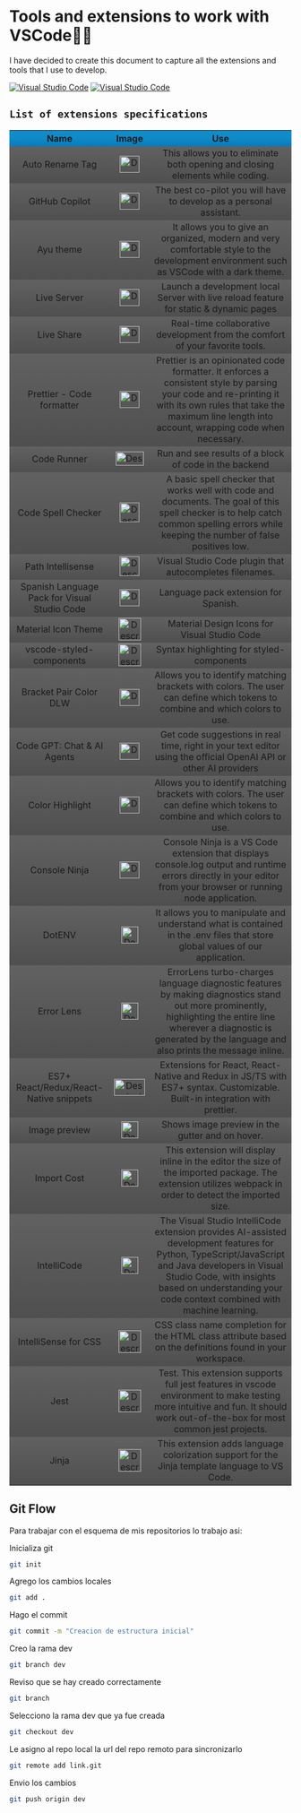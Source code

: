 # **Tools and extensions to work with VSCode**👩‍💻

I have decided to create this document to capture all the extensions and tools that I use to develop.

[![Visual Studio Code](https://badgen.net/badge/icon/vCurrent?icon=linkedin&label=VSCode&color=blue)](https://code.visualstudio.com/)
[![Visual Studio Code](https://badgen.net/badge/icon/Extensions?icon=linkedin&label=VSCode&color=blue)](https://marketplace.visualstudio.com/VSCode)

## `List of extensions specifications`

<table style="text-align: center;">
  <tr style="background: linear-gradient(to bottom, #128cc9, #0f8ac7, #037dbb);">
    <th>Name</th>
    <th>Image</th>
    <th>Use</th>
  </tr>
  <tr style="background: linear-gradient(to bottom, #616161, #4f4f4f);">
    <td>Auto Rename Tag</td>
    <td><img src="https://github.com/VictorArdila/VictorArdila/assets/89551043/cde4b690-f1df-4096-af86-2aef1bf4561b" alt="Descripción de la imagen" width="35" height="30"></td>
    <td>This allows you to eliminate both opening and closing elements while coding.</td>
  </tr>
  <tr style="background: linear-gradient(to bottom, #616161, #4f4f4f);">
    <td>GitHub Copilot</td>
    <td><img src="https://github.com/VictorArdila/VictorArdila/assets/89551043/fc266851-a201-4525-8444-443c64db4e02" alt="Descripción de la imagen" width="35" height="30"></td>
    <td>The best co-pilot you will have to develop as a personal assistant.</td>
  </tr>
  <tr style="background: linear-gradient(to bottom, #616161, #4f4f4f);">
    <td>Ayu theme</td>
    <td><img src="https://github.com/VictorArdila/VictorArdila/assets/89551043/5164359d-700f-46b3-a345-07bffb3b1255" alt="Descripción de la imagen" width="35" height="30"></td>
    <td>It allows you to give an organized, modern and very comfortable style to the development environment such as VSCode with a dark theme.</td>
  </tr>
   <tr style="background: linear-gradient(to bottom, #616161, #4f4f4f);">
    <td>Live Server</td>
    <td><img src="https://github.com/VictorArdila/VictorArdila/assets/89551043/350d2c63-e65a-44ad-aedc-a815e9a172f3" alt="Descripción de la imagen" width="35" height="30"></td>
    <td>Launch a development local Server with live reload feature for static & dynamic pages</td>
  </tr>
  </tr>
   <tr style="background: linear-gradient(to bottom, #616161, #4f4f4f);">
    <td>Live Share</td>
    <td><img src="https://github.com/VictorArdila/VictorArdila/assets/89551043/446d26cd-4d3a-4250-8d67-a8892d1e3657" alt="Descripción de la imagen" width="35" height="30"></td>
    <td>Real-time collaborative development from the comfort of your favorite tools.</td>
  </tr>
  </tr>
   </tr>
   <tr style="background: linear-gradient(to bottom, #616161, #4f4f4f);">
    <td>Prettier - Code formatter</td>
    <td><img src="https://github.com/VictorArdila/VictorArdila/assets/89551043/2eda6877-a9c6-4684-9a40-31682c707e31" alt="Descripción de la imagen" width="35" height="30"></td>
    <td>Prettier is an opinionated code formatter. It enforces a consistent style by parsing your code and re-printing it with its own rules that take the maximum line length into account, wrapping code when necessary.
    </td>
  </tr>
  </tr>
  <tr style="background: linear-gradient(to bottom, #616161, #4f4f4f);">
    <td>Code Runner</td>
    <td><img src="https://github.com/VictorArdila/VictorArdila/assets/89551043/1530cd6d-d0f1-4e9a-b89b-2b910cbf59f8" alt="Descripción de la imagen" width="50" height="25"></td>
    <td>Run and see results of a block of code in the backend
    </td>
  </tr>
  <tr style="background: linear-gradient(to bottom, #616161, #4f4f4f);">
    <td>Code Spell Checker</td>
    <td><img src="https://github.com/VictorArdila/VictorArdila/assets/89551043/ad6ad021-e142-43af-a4c2-1f5fc5abe79d" alt="Descripción de la imagen" width="35" height="35"></td>
    <td>A basic spell checker that works well with code and documents. The goal of this spell checker is to help catch common spelling errors while keeping the number of false positives low.
    </td>
  </tr>
  <tr style="background: linear-gradient(to bottom, #616161, #4f4f4f);">
    <td>Path Intellisense</td>
    <td><img src="https://github.com/VictorArdila/VictorArdila/assets/89551043/ffea6d3c-b057-4dad-b7f3-6a9f105d1cfb" alt="Descripción de la imagen" width="35" height="35"></td>
    <td>Visual Studio Code plugin that autocompletes filenames.
    </td>
  </tr>
   <tr style="background: linear-gradient(to bottom, #616161, #4f4f4f);">
    <td>Spanish Language Pack for Visual Studio Code</td>
    <td><img src="https://github.com/VictorArdila/VictorArdila/assets/89551043/d1ec764e-e616-490f-ac87-3aebb102e3db" alt="Descripción de la imagen" width="35" height="30"></td>
    <td>Language pack extension for Spanish.
    </td>
  </tr>
    <tr style="background: linear-gradient(to bottom, #616161, #4f4f4f);">
    <td>Material Icon Theme</td>
    <td><img src="https://github.com/VictorArdila/VictorArdila/assets/89551043/6b0aab3a-8783-4c09-92a1-80a87f0bf978" alt="Descripción de la imagen" width="40" height="40"></td>
    <td>Material Design Icons for Visual Studio Code</td>
  </tr>
  </tr>
    <tr style="background: linear-gradient(to bottom, #616161, #4f4f4f);">
    <td>vscode-styled-components</td>
    <td><img src="https://github.com/VictorArdila/VictorArdila/assets/89551043/1ed506cf-4233-4158-8b87-50da88d20f84" alt="Descripción de la imagen" width="40" height="40"></td>
    <td>Syntax highlighting for styled-components</td>
  </tr>
  <tr style="background: linear-gradient(to bottom, #616161, #4f4f4f);">
    <td>Bracket Pair Color DLW</td>
    <td><img src="https://github.com/VictorArdila/VictorArdila/assets/89551043/8e40c9ce-0582-4bce-b26e-9cd155df3186" alt="Descripción de la imagen" width="35" height="30"></td>
    <td>Allows you to identify matching brackets with colors. The user can define which tokens to combine and which colors to use.</td>
  </tr>
  <tr style="background: linear-gradient(to bottom, #616161, #4f4f4f);">
    <td>Code GPT: Chat & AI Agents</td>
    <td><img src="https://github.com/VictorArdila/VictorArdila/assets/89551043/b14defdb-4a2f-4285-832e-4ecbc1da4e61" alt="Descripción de la imagen" width="35" height="30"></td>
    <td>Get code suggestions in real time, right in your text editor using the official OpenAI API or other AI providers</td>
  </tr>
  <tr style="background: linear-gradient(to bottom, #616161, #4f4f4f);">
    <td>Color Highlight</td>
    <td><img src="https://github.com/VictorArdila/VictorArdila/assets/89551043/92946427-1742-45ab-84b3-5f8cd46a2b4f" alt="Descripción de la imagen" width="35" height="30"></td>
    <td>Allows you to identify matching brackets with colors. The user can define which tokens to combine and which colors to use.</td>
  </tr>
  <tr style="background: linear-gradient(to bottom, #616161, #4f4f4f);">
    <td>Console Ninja</td>
    <td><img src="https://github.com/VictorArdila/VictorArdila/assets/89551043/4d5a8f59-eed2-44ac-9db4-0b20c8936d5f" alt="Descripción de la imagen" width="35" height="30"></td>
    <td>Console Ninja is a VS Code extension that displays console.log output and runtime errors directly in your editor from your browser or running node application.</td>
  </tr>
  <tr style="background: linear-gradient(to bottom, #616161, #4f4f4f);">
    <td>DotENV</td>
    <td><img src="https://github.com/VictorArdila/VictorArdila/assets/89551043/a68408bf-9c3c-4f32-b754-e5b021635da7" alt="Descripción de la imagen" width="30" height="30"></td>
    <td>It allows you to manipulate and understand what is contained in the .env files that store global values ​​of our application.</td>
  </tr>
  <tr style="background: linear-gradient(to bottom, #616161, #4f4f4f);">
    <td>Error Lens</td>
    <td><img src="https://github.com/VictorArdila/VictorArdila/assets/89551043/b37acb2f-9dde-4afc-a453-b3c53815ab24" alt="Descripción de la imagen" width="30" height="30"></td>
    <td>ErrorLens turbo-charges language diagnostic features by making diagnostics stand out more prominently, highlighting the entire line wherever a diagnostic is generated by the language and also prints the message inline.</td>
  </tr>
  <tr style="background: linear-gradient(to bottom, #616161, #4f4f4f);">
    <td>ES7+ React/Redux/React-Native snippets</td>
    <td><img src="https://github.com/VictorArdila/VictorArdila/assets/89551043/9ae3bd4a-db75-4206-81de-a97012612aab" alt="Descripción de la imagen" width="55" height="30"></td>
    <td>Extensions for React, React-Native and Redux in JS/TS with ES7+ syntax. Customizable. Built-in integration with prettier.</td>
  </tr>
  <tr style="background: linear-gradient(to bottom, #616161, #4f4f4f);">
    <td>Image preview</td>
    <td><img src="https://github.com/VictorArdila/VictorArdila/assets/89551043/6007bdbc-7cee-4f97-bbdb-73d70978daee" alt="Descripción de la imagen" width="30" height="30"></td>
    <td>Shows image preview in the gutter and on hover.</td>
  </tr>
  <tr style="background: linear-gradient(to bottom, #616161, #4f4f4f);">
    <td>Import Cost</td>
    <td><img src="https://github.com/VictorArdila/VictorArdila/assets/89551043/46444df9-cb8e-4d91-aaf6-21929bc28586" alt="Descripción de la imagen" width="30" height="30"></td>
    <td>This extension will display inline in the editor the size of the imported package. The extension utilizes webpack in order to detect the imported size.</td>
  </tr>
  <tr style="background: linear-gradient(to bottom, #616161, #4f4f4f);">
    <td>IntelliCode</td>
    <td><img src="https://github.com/VictorArdila/VictorArdila/assets/89551043/35e200f4-b955-4533-988b-8a66dbd4348c" alt="Descripción de la imagen" width="30" height="30"></td>
    <td>The Visual Studio IntelliCode extension provides AI-assisted development features for Python, TypeScript/JavaScript and Java developers in Visual Studio Code, with insights based on understanding your code context combined with machine learning.</td>
  </tr>
  <tr style="background: linear-gradient(to bottom, #616161, #4f4f4f);">
    <td>IntelliSense for CSS</td>
    <td><img src="https://github.com/VictorArdila/VictorArdila/assets/89551043/c5fe4897-34ee-489f-a90e-3df1c994859a" alt="Descripción de la imagen" width="40" height="40"></td>
    <td>CSS class name completion for the HTML class attribute based on the definitions found in your workspace.</td>
  </tr>
  <tr style="background: linear-gradient(to bottom, #616161, #4f4f4f);">
    <td>Jest</td>
    <td><img src="https://github.com/VictorArdila/VictorArdila/assets/89551043/6aeae43b-746d-4993-946b-28c8136c0536" alt="Descripción de la imagen" width="40" height="40"></td>
    <td>Test. This extension supports full jest features in vscode environment to make testing more intuitive and fun. It should work out-of-the-box for most common jest projects.</td>
  </tr>
  <tr style="background: linear-gradient(to bottom, #616161, #4f4f4f);">
    <td>Jinja</td>
    <td><img src="https://github.com/VictorArdila/VictorArdila/assets/89551043/35252f83-48f5-46ac-a26c-3780b975dabf" alt="Descripción de la imagen" width="40" height="40"></td>
    <td>This extension adds language colorization support for the Jinja template language to VS Code.</td>
  </tr>
</table>

## Git Flow

Para trabajar con el esquema de mis repositorios lo trabajo asi: 

Inicializa git
```bash
git init
```
Agrego los cambios locales
```bash
git add .
```
Hago el commit
```bash
git commit -m "Creacion de estructura inicial"
```
Creo la rama dev
```bash
git branch dev
```
Reviso que se hay creado correctamente
```bash
git branch 
```
Selecciono la rama dev que ya fue creada
```bash
git checkout dev
```
Le asigno al repo local la url del repo remoto para sincronizarlo
```bash
git remote add link.git
```
Envio los cambios
```bash
git push origin dev
```
